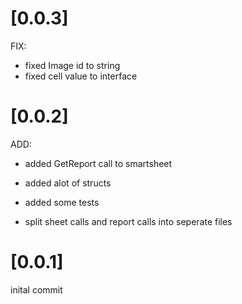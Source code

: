 # [0.0.3]
FIX:
- fixed Image id to string
- fixed cell value to interface

# [0.0.2]

ADD:

- added GetReport call to smartsheet

- added alot of structs

- added some tests

- split sheet calls and report calls into seperate files

# [0.0.1]
inital commit
